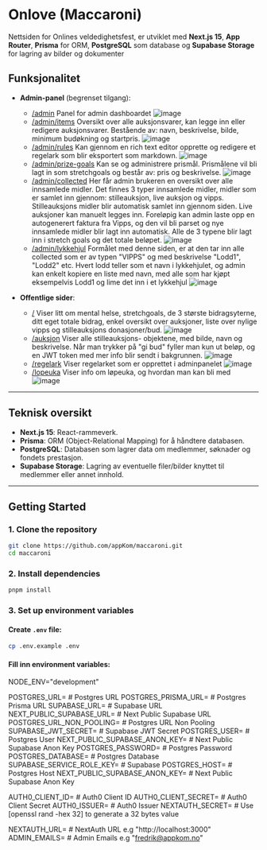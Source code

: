 # Onlove (Maccaroni)

Nettsiden for Onlines veldedighetsfest, er utviklet med **Next.js 15**, **App Router**, **Prisma** for ORM, **PostgreSQL** som database og **Supabase Storage** for lagring av bilder og dokumenter

## Funksjonalitet

- **Admin-panel** (begrenset tilgang):

  - [/admin](https://onlove/admin) Panel for admin dashboardet
    ![image](https://github.com/user-attachments/assets/c6cb9c70-ff07-4b1f-b6d6-e3adb36c4353)
  - [/admin/items](https://onlove.no/admin/items) Oversikt over alle auksjonsvarer, kan legge inn eller redigere auksjonsvarer. Bestående av: navn, beskrivelse, bilde, minimum budøkning og startpris.
    ![image](https://github.com/user-attachments/assets/60f92395-7e71-43b9-b089-c987f9fc7721)
  - [/admin/rules](https://onlove.no/admin/rules) Kan gjennom en rich text editor opprette og redigere et regelark som blir eksportert som markdown.
    ![image](https://github.com/user-attachments/assets/16ed1af2-761f-490d-8f9e-a50f797b26f6)
  - [/admin/prize-goals](https://onlove.no/admin/prize-goals) Kan se og administrere prismål. Prismålene vil bli lagt in som stretchgoals og består av: pris og beskrivelse.
    ![image](https://github.com/user-attachments/assets/4a14ca18-2ed5-46d9-822c-ab480eda8708)
  - [/admin/collected](https://onlinefondet.no/admin/collected) Her får admin brukeren en oversikt over alle innsamlede midler. Det finnes 3 typer innsamlede midler, midler som er samlet inn gjennom: stilleauksjon, live auksjon og vipps. Stilleauksjons midler blir automatisk samlet inn gjennom siden. Live auksjoner kan manuelt legges inn. Foreløpig kan admin laste opp en autogenerert faktura fra Vipps, og den vil bli parset og nye innsamlede midler blir lagt inn automatisk. Alle de 3 typene blir lagt inn i stretch goals og det totale beløpet.
    ![image](https://github.com/user-attachments/assets/b3769ed0-a630-4119-850f-f85bdddf9b5f)
  - [/admin/lykkehjul](https://onlove.no/admin/lykkehjul) Formålet med denne siden, er at den tar inn alle collected som er av typen "VIPPS" og med beskrivelse "Lodd1", "Lodd2" etc. Hvert lodd teller som et navn i lykkehjulet, og admin kan enkelt kopiere en liste med navn, med alle som har kjøpt eksempelvis Lodd1 og lime det inn i et lykkehjul
    ![image](https://github.com/user-attachments/assets/b762c38f-673a-45a8-b46a-0ff3d00588b8)

- **Offentlige sider**:
  - [/](https://onlove.no/) Viser litt om mental helse, stretchgoals, de 3 største bidragsyterne, ditt eget totale bidrag, enkel oversikt over auksjoner, liste over nylige vipps og stilleauksjons donasjoner/bud.
    ![image](https://github.com/user-attachments/assets/9cb1693b-1ebd-4bf4-8d68-7be00479256b)
  - [/auksjon](https://onlove.no/auksjon) Viser alle stilleauksjons- objektene, med bilde, navn og beskrivelse. Når man trykker på "gi bud" fyller man kun ut beløp, og en JWT token med mer info blir sendt i bakgrunnen.
    ![image](https://github.com/user-attachments/assets/65b395c4-945b-45bf-8f63-f0e303105576)
  - [/regelark](https://onlove.no/regelark) Viser regelarket som er opprettet i adminpanelet
    ![image](https://github.com/user-attachments/assets/4ebbf80f-c6b7-4947-baa6-cee9b38ae316)
  - [/lopeuka](https://onlove.no/lopeuka) Viser info om løpeuka, og hvordan man kan bli med
    ![image](https://github.com/user-attachments/assets/932f974d-c499-4bcd-a2c2-24a519f49df9)


---

## Teknisk oversikt

- **Next.js 15**: React-rammeverk.
- **Prisma**: ORM (Object-Relational Mapping) for å håndtere databasen.
- **PostgreSQL**: Databasen som lagrer data om medlemmer, søknader og fondets prestasjon.
- **Supabase Storage**: Lagring av eventuelle filer/bilder knyttet til medlemmer eller annet innhold.

---

## Getting Started

### 1. Clone the repository

```bash
git clone https://github.com/appKom/maccaroni.git
cd maccaroni
```

### 2. Install dependencies

```bash
pnpm install
```

### 3. Set up environment variables

#### Create `.env` file:

```bash
cp .env.example .env
```

#### Fill inn environment variables:

NODE_ENV="development"

POSTGRES_URL= # Postgres URL
POSTGRES_PRISMA_URL= # Postgres Prisma URL
SUPABASE_URL= # Supabase URL
NEXT_PUBLIC_SUPABASE_URL= # Next Public Supabase URL
POSTGRES_URL_NON_POOLING= # Postgres URL Non Pooling
SUPABASE_JWT_SECRET= # Supabase JWT Secret
POSTGRES_USER= # Postgres User
NEXT_PUBLIC_SUPABASE_ANON_KEY= # Next Public Supabase Anon Key
POSTGRES_PASSWORD= # Postgres Password
POSTGRES_DATABASE= # Postgres Database
SUPABASE_SERVICE_ROLE_KEY= # Supabase
POSTGRES_HOST= # Postgres Host
NEXT_PUBLIC_SUPABASE_ANON_KEY= # Next Public Supabase Anon Key

AUTH0_CLIENT_ID= # Auth0 Client ID
AUTH0_CLIENT_SECRET= # Auth0 Client Secret
AUTH0_ISSUER= # Auth0 Issuer
NEXTAUTH_SECRET= # Use [openssl rand -hex 32] to generate a 32 bytes value

NEXTAUTH_URL= # NextAuth URL e.g "http://localhost:3000"
ADMIN_EMAILS= # Admin Emails e.g "fredrik@appkom.no"

